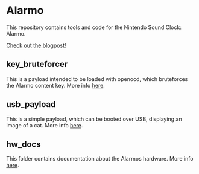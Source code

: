 # Alarmo
This repository contains tools and code for the Nintendo Sound Clock: Alarmo.

[Check out the blogpost!](https://garyodernichts.blogspot.com/2024/10/looking-into-nintendo-alarmo.html)

## key_bruteforcer
This is a payload intended to be loaded with openocd, which bruteforces the Alarmo content key.
More info [here](./key_bruteforcer/README.md).

## usb_payload
This is a simple payload, which can be booted over USB, displaying an image of a cat.
More info [here](./usb_payload/README.md).

## hw_docs
This folder contains documentation about the Alarmos hardware.
More info [here](./hw_docs/README.md).
